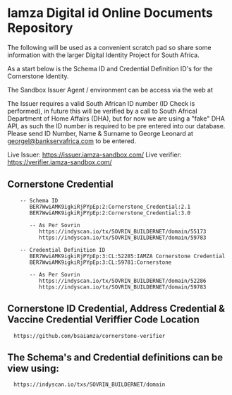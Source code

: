 # Iamza Digital id Online Documents Repository

The following will be used as a convenient scratch pad so share some information with the larger Digital Identity Project for South Africa.

As a start below is the Schema ID and Credential Definition ID's for the Cornerstone Identity.

The Sandbox Issuer Agent / environment can be access via the web at 

   The Issuer requires a valid South African ID number (ID Check is performed), in future this will be verified by a call to South Africal Department of Home Affairs (DHA), but for now we are using a "fake" DHA API, as such the ID number is required to be pre entered into our database. Please send ID Number, Name & Surname to George Leonard at georgel@bankservafrica.com to be entered.

   Live Issuer:    https://issuer.iamza-sandbox.com/
   Live verifier: https://verifier.iamza-sandbox.com/


   ## Cornerstone Credential

        -- Schema ID
           BER7WwiAMK9igkiRjPYpEp:2:Cornerstone_Credential:2.1
           BER7WwiAMK9igkiRjPYpEp:2:Cornerstone_Credential:3.0

	       -- As Per Sovrin
              https://indyscan.io/tx/SOVRIN_BUILDERNET/domain/55173
              https://indyscan.io/tx/SOVRIN_BUILDERNET/domain/59783
           
        -- Credential Definition ID
           BER7WwiAMK9igkiRjPYpEp:3:CL:52285:IAMZA Cornerstone Credential
           BER7WwiAMK9igkiRjPYpEp:3:CL:59781:Cornerstone

           -- As Per Sovrin
              https://indyscan.io/tx/SOVRIN_BUILDERNET/domain/52286
              https://indyscan.io/tx/SOVRIN_BUILDERNET/domain/59783

   ## Cornerstone ID Credential, Address Credential & Vaccine Credential Veriffier Code Location
      
      https://github.com/bsaiamza/cornerstone-verifier

   ## The Schema's and Credential definitions can be view using:
	  https://indyscan.io/txs/SOVRIN_BUILDERNET/domain